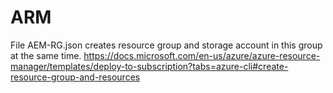 # ARM
File AEM-RG.json creates resource group and storage account in this group at the same time.
https://docs.microsoft.com/en-us/azure/azure-resource-manager/templates/deploy-to-subscription?tabs=azure-cli#create-resource-group-and-resources
